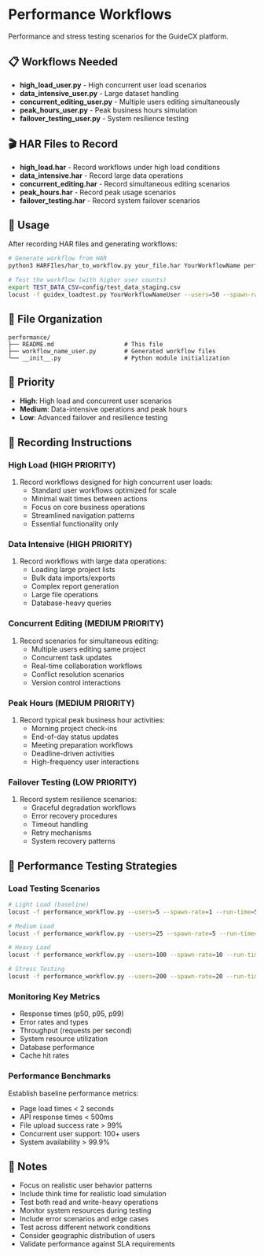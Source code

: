 # Performance Workflows

Performance and stress testing scenarios for the GuideCX platform.

## 📋 Workflows Needed

- **high_load_user.py** - High concurrent user load scenarios
- **data_intensive_user.py** - Large dataset handling
- **concurrent_editing_user.py** - Multiple users editing simultaneously
- **peak_hours_user.py** - Peak business hours simulation
- **failover_testing_user.py** - System resilience testing

## 🎬 HAR Files to Record

- **high_load.har** - Record workflows under high load conditions
- **data_intensive.har** - Record large data operations
- **concurrent_editing.har** - Record simultaneous editing scenarios
- **peak_hours.har** - Record peak usage scenarios
- **failover_testing.har** - Record system failover scenarios

## 🚀 Usage

After recording HAR files and generating workflows:

```bash
# Generate workflow from HAR
python3 HARFIles/har_to_workflow.py your_file.har YourWorkflowName performance

# Test the workflow (with higher user counts)
export TEST_DATA_CSV=config/test_data_staging.csv
locust -f guidex_loadtest.py YourWorkflowNameUser --users=50 --spawn-rate=5
```

## 📁 File Organization

```
performance/
├── README.md                    # This file
├── workflow_name_user.py        # Generated workflow files
└── __init__.py                  # Python module initialization
```

## 🎯 Priority

- **High**: High load and concurrent user scenarios
- **Medium**: Data-intensive operations and peak hours
- **Low**: Advanced failover and resilience testing

## 📝 Recording Instructions

### High Load (HIGH PRIORITY)
1. Record workflows designed for high concurrent user loads:
   - Standard user workflows optimized for scale
   - Minimal wait times between actions
   - Focus on core business operations
   - Streamlined navigation patterns
   - Essential functionality only

### Data Intensive (HIGH PRIORITY)
1. Record workflows with large data operations:
   - Loading large project lists
   - Bulk data imports/exports
   - Complex report generation
   - Large file operations
   - Database-heavy queries

### Concurrent Editing (MEDIUM PRIORITY)
1. Record scenarios for simultaneous editing:
   - Multiple users editing same project
   - Concurrent task updates
   - Real-time collaboration workflows
   - Conflict resolution scenarios
   - Version control interactions

### Peak Hours (MEDIUM PRIORITY)
1. Record typical peak business hour activities:
   - Morning project check-ins
   - End-of-day status updates
   - Meeting preparation workflows
   - Deadline-driven activities
   - High-frequency user interactions

### Failover Testing (LOW PRIORITY)
1. Record system resilience scenarios:
   - Graceful degradation workflows
   - Error recovery procedures
   - Timeout handling
   - Retry mechanisms
   - System recovery patterns

## 📝 Performance Testing Strategies

### Load Testing Scenarios
```bash
# Light Load (baseline)
locust -f performance_workflow.py --users=5 --spawn-rate=1 --run-time=5m

# Medium Load 
locust -f performance_workflow.py --users=25 --spawn-rate=5 --run-time=10m

# Heavy Load
locust -f performance_workflow.py --users=100 --spawn-rate=10 --run-time=15m

# Stress Testing
locust -f performance_workflow.py --users=200 --spawn-rate=20 --run-time=20m
```

### Monitoring Key Metrics
- Response times (p50, p95, p99)
- Error rates and types
- Throughput (requests per second)
- System resource utilization
- Database performance
- Cache hit rates

### Performance Benchmarks
Establish baseline performance metrics:
- Page load times < 2 seconds
- API response times < 500ms
- File upload success rate > 99%
- Concurrent user support: 100+ users
- System availability > 99.9%

## 📝 Notes

- Focus on realistic user behavior patterns
- Include think time for realistic load simulation
- Test both read and write-heavy operations
- Monitor system resources during testing
- Include error scenarios and edge cases
- Test across different network conditions
- Consider geographic distribution of users
- Validate performance against SLA requirements 